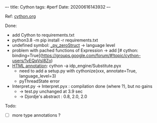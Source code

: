 –-
title: Cython
tags: #perf
Date: 20200616143932
–-

Ref: [cython.org](https://cython.org/)

Done:
* add Cython to requirements.txt
* python3.8 -m pip install -r requirements.txt
* undefined symbol: [_py_zeroStruct](https://stackoverflow.com/questions/44737063/cython-bbox-so-undefined-symbol-py-zerostruct) → language level
* problem with pached functions of Expression → add \[# cython: binding=True](https://groups.google.com/forum/#!topic/cython-users/1vEQqVsI8Zo)
* [HTML annotation](https://cython.readthedocs.io/en/latest/src/tutorial/cython_tutorial.html?highlight=html#primes): cython -a idp_engine/Substitute.pyx
    * need to add a setup.py with cythonize(xxx, annotate=True, language_level=3)
    * pyThreadState error
* Interpret.py → Interpret.pyx : compilation done (where ?), but no gains
    * → test.py unchanged at 3.9 sec
    * → Djordje's abstract : 0.8, 2.0, 2.0

Todo:
- [ ] more type annotations ?
